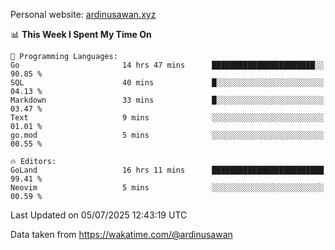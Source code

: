 Personal website: [ardinusawan.xyz](https://ardinusawan.xyz)

<!--START_SECTION:waka-->
📊 **This Week I Spent My Time On** 

```text
💬 Programming Languages: 
Go                       14 hrs 47 mins      ███████████████████████░░   90.85 % 
SQL                      40 mins             █░░░░░░░░░░░░░░░░░░░░░░░░   04.13 % 
Markdown                 33 mins             █░░░░░░░░░░░░░░░░░░░░░░░░   03.47 % 
Text                     9 mins              ░░░░░░░░░░░░░░░░░░░░░░░░░   01.01 % 
go.mod                   5 mins              ░░░░░░░░░░░░░░░░░░░░░░░░░   00.55 % 

🔥 Editors: 
GoLand                   16 hrs 11 mins      █████████████████████████   99.41 % 
Neovim                   5 mins              ░░░░░░░░░░░░░░░░░░░░░░░░░   00.59 % 
```


 Last Updated on 05/07/2025 12:43:19 UTC
<!--END_SECTION:waka-->
Data taken from https://wakatime.com/@ardinusawan
